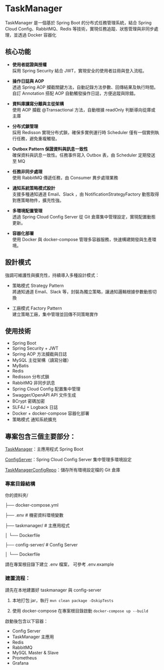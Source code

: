 # TaskManager

TaskManager 是一個基於 Spring Boot 的分布式任務管理系統，結合 Spring Cloud Config、RabbitMQ、Redis 等技術，實現任務追蹤、狀態管理與非同步處理，並透過 Docker 容器化

## 核心功能
- **使用者認證與授權**  
  採用 Spring Security 結合 JWT，實現安全的使用者註冊與登入流程。

- **操作日誌與 AOP**  
  透過 Spring AOP 攔截關鍵方法，自動記錄方法參數、回傳結果及執行時間。  
  自訂 Annotation 搭配 AOP 自動觸發操作日誌，方便追蹤與除錯。

- **資料庫讀寫分離與主從架構**  
  使用 AOP 攔截 @Transactional 方法，自動根據 readOnly 判斷導向從庫或主庫

- **分布式鎖管理**  
  採用 Redisson 實現分布式鎖，確保多實例運行時 Scheduler 僅有一個實例執行任務，避免重複觸發。

- **Outbox Pattern 保證資料與訊息一致性**  
 確保資料與訊息一致性。任務事件寫入 Outbox 表，由 Scheduler 定期發送至 MQ

- **任務非同步處理**  
  使用 RabbitMQ 傳遞任務，由 Consumer 異步處理業務

- **通知系統策略模式設計**  
  支援多種通知通道 Email、Slack ，由 NotificationStrategyFactory 動態取得對應策略物件，擴充性強。  

- **多環境配置管理**  
  透過 Spring Cloud Config Server 從 Git 倉庫集中管理設定，實現配置動態更新。

- **容器化部署**  
  使用 Docker 與 docker-compose 管理多容器服務，快速構建開發與生產環境。

## 設計模式

強調可維護性與擴充性，持續導入多種設計模式：

- 策略模式 Strategy Pattern  
  將通知通道 Email、Slack 等，封裝為獨立策略，讓通知邏輯根據參數動態切換

- 工廠模式 Factory Pattern  
  建立策略工廠，集中管理並回傳不同策略實作


## 使用技術
- Spring Boot
- Spring Security + JWT
- Spring AOP 方法攔截與日誌
- MySQL 主從架構（讀寫分離）  
- MyBatis
- Redis
- Redisson 分布式鎖
- RabbitMQ 非同步訊息 
- Spring Cloud Config 配置集中管理  
- Swagger/OpenAPI API 文件生成  
- BCrypt 密碼加密  
- SLF4J + Logback 日誌  
- Docker + docker-compose 容器化部署
- 策略模式 通知系統擴充

## 專案包含三個主要部分：

[TaskManager](https://github.com/YuChengLin0110/Taskmanager)：主應用程式 Spring Boot

[ConfigServer](https://github.com/YuChengLin0110/TaskmanagerConfigServer)：Spring Cloud Config Server 集中管理多環境設定 

[TaskManagerConfigRepo](https://github.com/YuChengLin0110/TaskManagerConfigRepo)：儲存所有環境設定檔的 Git 倉庫

### 專案目錄結構
你的資料夾/

├── docker-compose.yml

├── .env                    # 機密資料環境變數

├── taskmanager/            # 主應用程式 

│   └── Dockerfile

├── config-server/          # Config Server 

│   └── Dockerfile

請在專案根目錄下建立 .env 檔案， 可參考 .env.example

### 建置流程：  
請先在本地建置好 taskmanager 與 config-server
1. 本地打包 jar，執行 `mvn clean package -DskipTests` 

2. 使用 docker-compose 在專案根目錄啟動 `docker-compose up --build`

啟動後包含以下容器：  
- Config Server  
- TaskManager 主應用
- Redis  
- RabbitMQ
- MySQL Master & Slave
- Prometheus  
- Grafana
